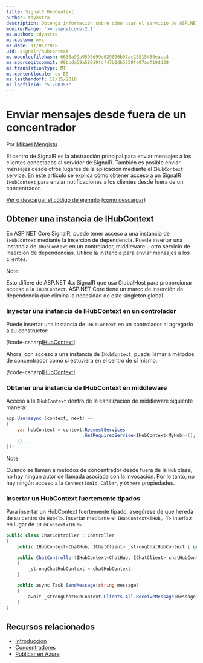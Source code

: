 ```yaml
---
title: SignalR HubContext
author: tdykstra
description: Obtenga información sobre cómo usar el servicio de ASP.NET Core SignalR HubContext para enviar notificaciones a los clientes desde fuera de un concentrador.
monikerRange: '>= aspnetcore-2.1'
ms.author: tdykstra
ms.custom: mvc
ms.date: 11/01/2018
uid: signalr/hubcontext
ms.openlocfilehash: 6630a99a9598d99d029090b97ac18815459eacc4
ms.sourcegitcommit: 09bcda59a58019fdf47b2db5259fe87acf19dd38
ms.translationtype: MT
ms.contentlocale: es-ES
ms.lasthandoff: 11/15/2018
ms.locfileid: "51708353"
---
```

# <a name="send-messages-from-outside-a-hub"></a>Enviar mensajes desde fuera de un concentrador

Por [Mikael Mengistu](https://twitter.com/MikaelM_12)

El centro de SignalR es la abstracción principal para enviar mensajes a los clientes conectados al servidor de SignalR. También es posible enviar mensajes desde otros lugares de la aplicación mediante el `IHubContext` service. En este artículo se explica cómo obtener acceso a un SignalR `IHubContext` para enviar notificaciones a los clientes desde fuera de un concentrador.

[Ver o descargar el código de ejemplo](https://github.com/aspnet/Docs/tree/master/aspnetcore/signalr/hubcontext/sample/) [(cómo descargar)](xref:index#how-to-download-a-sample)

## <a name="get-an-instance-of-ihubcontext"></a>Obtener una instancia de IHubContext

En ASP.NET Core SignalR, puede tener acceso a una instancia de `IHubContext` mediante la inserción de dependencia. Puede insertar una instancia de `IHubContext` en un controlador, middleware u otro servicio de inserción de dependencias. Utilice la instancia para enviar mensajes a los clientes.

> [!NOTE]
> Esto difiere de ASP.NET 4.x SignalR que usa GlobalHost para proporcionar acceso a la `IHubContext`. ASP.NET Core tiene un marco de inserción de dependencia que elimina la necesidad de este singleton global.

### <a name="inject-an-instance-of-ihubcontext-in-a-controller"></a>Inyectar una instancia de IHubContext en un controlador

Puede insertar una instancia de `IHubContext` en un controlador al agregarlo a su constructor:

[!code-csharp[IHubContext](hubcontext/sample/Controllers/HomeController.cs?range=12-19,57)]

Ahora, con acceso a una instancia de `IHubContext`, puede llamar a métodos de concentrador como si estuviera en el centro de sí mismo.

[!code-csharp[IHubContext](hubcontext/sample/Controllers/HomeController.cs?range=21-25)]

### <a name="get-an-instance-of-ihubcontext-in-middleware"></a>Obtener una instancia de IHubContext en middleware

Acceso a la `IHubContext` dentro de la canalización de middleware siguiente manera:

```csharp
app.Use(async (context, next) =>
{
    var hubContext = context.RequestServices
                            .GetRequiredService<IHubContext<MyHub>>();
    //...
});
```

> [!NOTE]
> Cuando se llaman a métodos de concentrador desde fuera de la `Hub` clase, no hay ningún autor de llamada asociada con la invocación. Por lo tanto, no hay ningún acceso a la `ConnectionId`, `Caller`, y `Others` propiedades.

### <a name="inject-a-strongly-typed-hubcontext"></a>Insertar un HubContext fuertemente tipados

Para insertar un HubContext fuertemente tipado, asegúrese de que hereda de su centro de `Hub<T>`. Insertar mediante el `IHubContext<THub, T>` interfaz en lugar de `IHubContext<THub>`.

```csharp
public class ChatController : Controller
{
    public IHubContext<ChatHub, IChatClient> _strongChatHubContext { get; }

    public ChatController(IHubContext<ChatHub, IChatClient> chatHubContext)
    {
        _strongChatHubContext = chatHubContext;
    }

    public async Task SendMessage(string message)
    {
        await _strongChatHubContext.Clients.All.ReceiveMessage(message);
    }
}
```

## <a name="related-resources"></a>Recursos relacionados

* [Introducción](xref:tutorials/signalr)
* [Concentradores](xref:signalr/hubs)
* [Publicar en Azure](xref:signalr/publish-to-azure-web-app)
